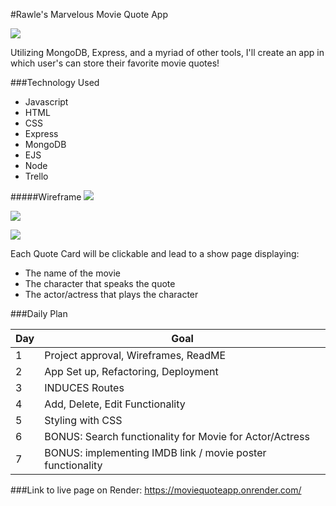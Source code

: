 #Rawle's Marvelous Movie Quote App

![](https://media.tenor.com/0o8TAJDGJcMAAAAC/midnight-cowboy-dustin-hoffman.gif)

Utilizing MongoDB, Express, and a myriad of other tools, I'll create an app in which user's can store their favorite movie quotes!

###Technology Used
- Javascript
- HTML
- CSS
- Express
- MongoDB
- EJS
- Node
- Trello

#####Wireframe
![](https://i.imgur.com/bicmWPZ.png)


![](https://i.imgur.com/5zQecsZ.png)

![](https://s3.amazonaws.com/assets.mockflow.com/app/wireframepro/company/C306cfd3655964b299ea33caa144215eb/projects/MftkpQMtEh/pages/e14c4abd54f242c69b7a16fa26b0a73f/image/e14c4abd54f242c69b7a16fa26b0a73f.png?1670371752164)

Each Quote Card will be clickable and lead to a show page displaying:
- The name of the movie
- The character that speaks the quote
- The actor/actress that plays the character


###Daily Plan

| Day | Goal |
|-----|------|
| 1 | Project approval, Wireframes, ReadME|
|2  | App Set up, Refactoring, Deployment|
|3| INDUCES Routes|
|4|Add, Delete, Edit Functionality|
|5| Styling with CSS
|6|BONUS: Search functionality for Movie for Actor/Actress
|7|BONUS: implementing IMDB link / movie poster functionality


###Link to live page on Render:
https://moviequoteapp.onrender.com/